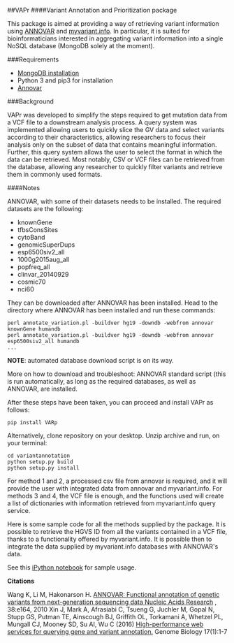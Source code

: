 ##VAPr 
####Variant Annotation and Prioritization package

This package is aimed at providing a way of retrieving variant information using [ANNOVAR](http://annovar.openbioinformatics.org/en/latest/) and [myvariant.info](http://myvariant.info/). In particular, it is suited for bioinformaticians interested in aggregating variant information into a single NoSQL database (MongoDB solely at the moment). 

###Requirements

- [MongoDB installation](https://docs.mongodb.com/getting-started/python/)
- Python 3 and pip3 for installation 
- [Annovar](http://annovar.openbioinformatics.org/en/latest/user-guide/download/)

###Background

VAPr was developed to simplify the steps required to get mutation data from a VCF file to a downstream analysis process. A query system was implemented allowing users to quickly slice the GV data and select variants according to their characteristics, allowing researchers to focus their analysis only on the subset of data that contains meaningful information. Further, this query system allows the user to select the format in which the data can be retrieved. Most notably, CSV or VCF files can be retrieved from the database, allowing any researcher to quickly filter variants and retrieve them in commonly used formats. 

####Notes

ANNOVAR, with some of their datasets needs to be installed. The required datasets are the following:

- knownGene
- tfbsConsSites
- cytoBand
- genomicSuperDups
- esp6500siv2_all
- 1000g2015aug_all
- popfreq_all
- clinvar_20140929
- cosmic70
- nci60

They can be downloaded after ANNOVAR has been installed. Head to the directory where ANNOVAR has been installed and run these commands:



```
perl annotate_variation.pl -buildver hg19 -downdb -webfrom annovar knownGene humandb
perl annotate_variation.pl -buildver hg19 -downdb -webfrom annovar esp6500siv2_all humandb
...
```

**NOTE**: automated database download script is on its way. 

More on how to download and troubleshoot: 
ANNOVAR standard script (this is run automatically, as long as the required databases, as well as ANNOVAR, are installed.

After these steps have been taken, you can proceed and install VAPr as follows:

```pip install VARp```

Alternatively, clone repository on your desktop. Unzip archive and run, on your terminal:


```
cd variantannotation
python setup.py build
python setup.py install
```

For method 1 and 2, a processed csv file from annovar is required, and it will provide the user with integrated data from annovar and myvariant.info. For methods 3 and 4, the VCF file is enough, and the functions used will create a list of dictionaries with information retrieved from myvariant.info query service.

Here is some sample code for all the methods supplied by the package. It is possible to retrieve the HGVS ID from all the variants contained in a VCF file, thanks to a functionality offered by myvariant.info. It is possible then to integrate the data supplied by myvariant.info databases with ANNOVAR's data.

See this [iPython notebook](https://github.com/Mazzafish/VAPr/blob/master/variantannotation_sample_usage.ipynb) for sample usage.


**Citations**

Wang K, Li M, Hakonarson H. [ANNOVAR: Functional annotation of genetic variants from next-generation sequencing data Nucleic Acids Research](http://nar.oxfordjournals.org/content/38/16/e164) , 38:e164, 2010
Xin J, Mark A, Afrasiabi C, Tsueng G, Juchler M, Gopal N, Stupp GS, Putman TE, Ainscough BJ, Griffith OL, Torkamani A, Whetzel PL, Mungall CJ, Mooney SD, Su AI, Wu C (2016) [High-performance web services for querying gene and variant annotation.](https://genomebiology.biomedcentral.com/articles/10.1186/s13059-016-0953-9) Genome Biology 17(1):1-7